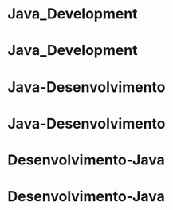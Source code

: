 # Java_Development
# Java_Development
# Java-Desenvolvimento
# Java-Desenvolvimento
# Desenvolvimento-Java
# Desenvolvimento-Java
